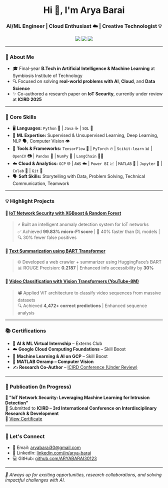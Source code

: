 
<h1 align="center">Hi 👋, I'm Arya Barai</h1>
<h3 align="center">AI/ML Engineer | Cloud Enthusiast ☁️ | Creative Technologist 💡</h3>

<p align="center">
  <a href="mailto:aryabarai30@gmail.com"><img src="https://img.shields.io/badge/Email-D14836?style=flat-square&logo=gmail&logoColor=white"/></a>
  <a href="https://www.linkedin.com/in/arya-barai"><img src="https://img.shields.io/badge/LinkedIn-0077B5?style=flat-square&logo=linkedin&logoColor=white"/></a>
  <a href="https://github.com/ARYABARAI30123"><img src="https://img.shields.io/badge/GitHub-000000?style=flat-square&logo=github&logoColor=white"/></a>
</p>

---

### 🚀 About Me

- 🎓 Final-year **B.Tech in Artificial Intelligence & Machine Learning** at Symbiosis Institute of Technology  
- 🔍 Focused on solving **real-world problems with AI**, **Cloud**, and **Data Science**   
- ✨ Co-authored a research paper on **IoT Security**, currently under review at **ICIRD 2025**  

---

### 🧠 Core Skills

- 🖥️ **Languages:** `Python` 🐍 | `Java` ☕ | `SQL` 🧮  
- 🧠 **ML Expertise:** Supervised & Unsupervised Learning, Deep Learning, NLP 🗣️, Computer Vision 👁️  
- 🧰 **Tools & Frameworks:** `TensorFlow` 🔶 | `PyTorch` 🔥 | `Scikit-learn` 📊 | `OpenCV` 📷 | `Pandas` 🐼 | `NumPy` 🔢 | `LangChain` 🧠🔗  
- ☁️ **Cloud & Analytics:** `GCP` 🌐 | `AWS` ☁️ | `Power BI` 📈 | `MATLAB` 📘 | `Jupyter` 📓 | `Colab` 🧪 | `Git` 🧰  
- 🗣️ **Soft Skills:** Storytelling with Data, Problem Solving, Technical Communication, Teamwork  

---

### 💡 Highlight Projects

#### 🔐 [IoT Network Security with XGBoost & Random Forest](https://github.com/ARYABARAI30123/IOT-Network-Security-Anomaly-)
> ⚡ Built an intelligent anomaly detection system for IoT networks  
> ✅ Achieved **99.83% micro-F1 score** | 🚀 40% faster than DL models | 🔍 30% fewer false positives

#### 🧠 [Text Summarization using BART Transformer](https://github.com/ARYABARAI30123/NLP_Webcrawler_summarization)
> 🌐 Developed a web crawler + summarizer using HuggingFace’s BART  
> 📊 ROUGE Precision: **0.2187** | Enhanced info accessibility by **30%**

#### 🎥 [Video Classification with Vision Transformers (YouTube-8M)](https://github.com/ARYABARAI30123/Video-Classification-using-Youtube-8M-Dataset)
> 📽️ Applied ViT architecture to classify video sequences from massive datasets  
> 🔍 Achieved **4,472+ correct predictions** | Enhanced sequence analysis  

---

### 📚 Certifications

- 🧠 **AI & ML Virtual Internship** – Externs Club  
- ☁️ **Google Cloud Computing Foundations** – Skill Boost  
- 🤖 **Machine Learning & AI on GCP** – Skill Boost  
- 🧪 **MATLAB Onramp – Computer Vision**  
- ✍️ **Research Co-Author** – [ICIRD Conference (Under Review)](https://drive.google.com/drive/folders/12breq8CMA0TG3xSfosE_78rul_ODM9LH)

---

### 📰 Publication (In Progress)

**📘 "IoT Network Security: Leveraging Machine Learning for Intrusion Detection"**  
📌 Submitted to **ICIRD – 3rd International Conference on Interdisciplinary Research & Development**  
📄 [View Certificate](https://drive.google.com/drive/folders/12breq8CMA0TG3xSfosE_78rul_ODM9LH)

---

### 🤝 Let's Connect

- 📧 Email: [aryabarai30@gmail.com](mailto:aryabarai30@gmail.com)  
- 🔗 LinkedIn: [linkedin.com/in/arya-barai](https://www.linkedin.com/in/arya-barai)  
- 💻 GitHub: [github.com/ARYABARAI30123](https://github.com/ARYABARAI30123)  

---

_🌟 Always up for exciting opportunities, research collaborations, and solving impactful challenges with AI._  
